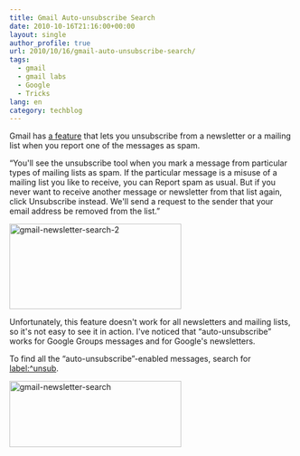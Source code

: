 ```yaml
---
title: Gmail Auto-unsubscribe Search
date: 2010-10-16T21:16:00+00:00
layout: single
author_profile: true
url: 2010/10/16/gmail-auto-unsubscribe-search/
tags:
  - gmail
  - gmail labs
  - Google
  - Tricks
lang: en
category: techblog
---
```

Gmail has [a feature](http://mail.google.com/support/bin/answer.py?hl=en&ctx=mail&answer=80405) that lets you unsubscribe from a newsletter or a mailing list when you report one of the messages as spam.

“You'll see the unsubscribe tool when you mark a message from particular types of mailing lists as spam. If the particular message is a misuse of a mailing list you like to receive, you can Report spam as usual. But if you never want to receive another message or newsletter from that list again, click Unsubscribe instead. We'll send a request to the sender that your email address be removed from the list.”

[<img title="gmail-newsletter-search-2" border="0" alt="gmail-newsletter-search-2" src="http://lh3.ggpht.com/_vaUVXcmC3OI/TLoPMJS0jRI/AAAAAAAACq8/XA1N0KahlL8/gmail-newsletter-search-2_thumb%5B1%5D.png?imgmax=800" width="304" height="151" />](http://lh4.ggpht.com/_vaUVXcmC3OI/TLoPKk3bOUI/AAAAAAAACq4/vSZ4f1TUxLg/s1600-h/gmail-newsletter-search-2%5B3%5D.png)

Unfortunately, this feature doesn't work for all newsletters and mailing lists, so it's not easy to see it in action. I've noticed that “auto-unsubscribe” works for Google Groups messages and for Google's newsletters.

To find all the “auto-unsubscribe”-enabled messages, search for [label:^unsub](http://mail.google.com/mail/#search/label%3A%5Eunsub).

[<img title="gmail-newsletter-search" border="0" alt="gmail-newsletter-search" src="http://lh6.ggpht.com/_vaUVXcmC3OI/TLoPPZk6jVI/AAAAAAAACrE/-qDCVme-FzI/gmail-newsletter-search_thumb%5B1%5D.png?imgmax=800" width="304" height="117" />](http://lh4.ggpht.com/_vaUVXcmC3OI/TLoPNQ3Q0_I/AAAAAAAACrA/k5gIBfG06o4/s1600-h/gmail-newsletter-search%5B3%5D.png)